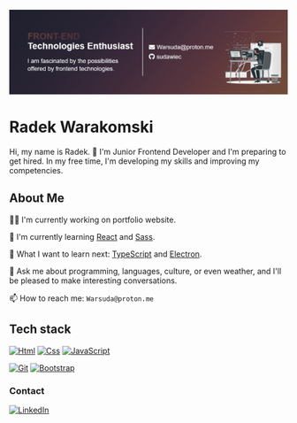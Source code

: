 ![Banner](./images/Screenshot%20Github%20banner.png)

# Radek Warakomski

Hi, my name is Radek. 👋 I'm Junior Frontend Developer and I'm preparing to get hired. In my free time, I'm developing my skills and improving my competencies.

## About Me

👩‍💻 I'm currently working on portfolio website.

🧠 I'm currently learning [React](https://reactjs.org/docs/getting-started.html) and [Sass](https://sass-lang.com/documentation/).

🤔 What I want to learn next: [TypeScript](https://www.typescriptlang.org/docs/) and [Electron](https://www.electronjs.org/docs/latest/).

💬 Ask me about programming, languages, culture, or even weather, and I'll be pleased to make interesting conversations.

📫 How to reach me: `Warsuda@proton.me`

## Tech stack

<p float="left">

[![Html](https://img.shields.io/badge/Html-black?style=for-the-badge&logo=Html5&logoColor=f37f40)](https://www.w3schools.com/html/default.asp)
[![Css](https://img.shields.io/badge/Css-black?style=for-the-badge&logo=css3&logoColor=0e7fbf)](https://www.w3schools.com/css/)
[![JavaScript](https://img.shields.io/badge/JavaScript-black?style=for-the-badge&logo=javascript&logoColor=f7df1e)](https://javascript.info/)

[![Git](https://img.shields.io/badge/Git-black?style=for-the-badge&logo=git&logoColor=d7614b)](https://git-scm.com/)
[![Bootstrap](https://img.shields.io/badge/Bootstrap-black?style=for-the-badge&logo=bootstrap&logoColor=8934d9)](https://getbootstrap.com/)

</p>

### Contact

[![LinkedIn](https://img.shields.io/badge/LinkedIn-blue?style=for-the-badge&logo=linkedin&logoColor=white)](https://pl.linkedin.com)
